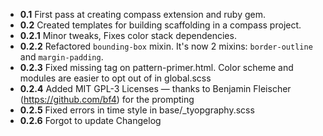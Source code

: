 * **0.1** First pass at creating compass extension and ruby gem.
* **0.2** Created templates for building scaffolding in a compass project.
* **0.2.1** Minor tweaks, Fixes color stack dependencies.
* **0.2.2** Refactored `bounding-box` mixin. It's now 2 mixins: `border-outline` and `margin-padding`. 
* **0.2.3** Fixed missing <html> tag on pattern-primer.html. Color scheme and modules are easier to opt out of in global.scss
* **0.2.4** Added MIT GPL-3 Licenses — thanks to Benjamin Fleischer (https://github.com/bf4) for the prompting
* **0.2.5** Fixed errors in time style in base/_tyopgraphy.scss
* **0.2.6** Forgot to update Changelog